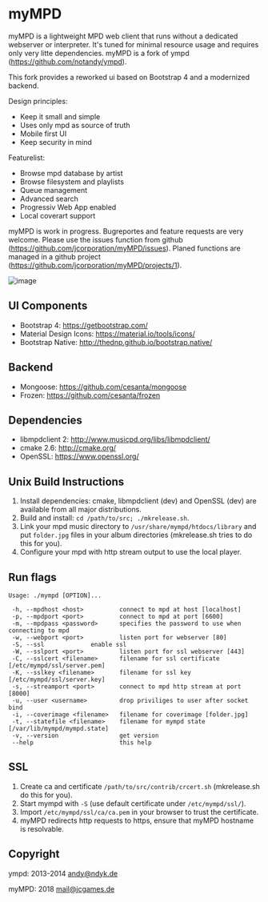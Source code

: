 myMPD
=====

myMPD is a lightweight MPD web client that runs without a dedicated webserver or interpreter. 
It's tuned for minimal resource usage and requires only very litte dependencies.
myMPD is a fork of ympd (https://github.com/notandy/ympd).

This fork provides a reworked ui based on Bootstrap 4 and a modernized backend.

Design principles:
 - Keep it small and simple
 - Uses only mpd as source of truth
 - Mobile first UI
 - Keep security in mind

Featurelist:
 - Browse mpd database by artist
 - Browse filesystem and playlists
 - Queue management
 - Advanced search
 - Progressiv Web App enabled
 - Local coverart support

myMPD is work in progress. Bugreportes and feature requests are very welcome. Please use the issues function from github (https://github.com/jcorporation/myMPD/issues).
Planed functions are managed in a github project (https://github.com/jcorporation/myMPD/projects/1).

![image](https://jcgames.de/stuff/myMPD/screenshots.gif)

UI Components
-------------
 - Bootstrap 4: https://getbootstrap.com/
 - Material Design Icons: https://material.io/tools/icons/
 - Bootstrap Native: http://thednp.github.io/bootstrap.native/

Backend
-------
 - Mongoose: https://github.com/cesanta/mongoose
 - Frozen: https://github.com/cesanta/frozen

Dependencies
------------
 - libmpdclient 2: http://www.musicpd.org/libs/libmpdclient/
 - cmake 2.6: http://cmake.org/
 - OpenSSL: https://www.openssl.org/

Unix Build Instructions
-----------------------

1. Install dependencies: cmake, libmpdclient (dev) and OpenSSL (dev) are available from all major distributions.
2. Build and install: ```cd /path/to/src; ./mkrelease.sh```.
3. Link your mpd music directory to ```/usr/share/mympd/htdocs/library``` and put ```folder.jpg``` files in your album directories (mkrelease.sh tries to do this for you).
4. Configure your mpd with http stream output to use the local player.

Run flags
---------
```
Usage: ./mympd [OPTION]...

 -h, --mpdhost <host>          connect to mpd at host [localhost]
 -p, --mpdport <port>          connect to mpd at port [6600]
 -m, --mpdpass <password>      specifies the password to use when connecting to mpd
 -w, --webport <port>          listen port for webserver [80]
 -S, --ssl		       enable ssl
 -W, --sslport <port>	       listen port for ssl webserver [443]
 -C, --sslcert <filename>      filename for ssl certificate [/etc/mympd/ssl/server.pem]
 -K, --sslkey <filename>       filename for ssl key [/etc/mympd/ssl/server.key]
 -s, --streamport <port>       connect to mpd http stream at port [8000]
 -u, --user <username>         drop priviliges to user after socket bind
 -i, --coverimage <filename>   filename for coverimage [folder.jpg]
 -t, --statefile <filename>    filename for mympd state [/var/lib/mympd/mympd.state]
 -v, --version                 get version
 --help                        this help
```

SSL
---

1. Create ca and certificate ```/path/to/src/contrib/crcert.sh``` (mkrelease.sh do this for you).
2. Start mympd with ```-S``` (use default certificate under ```/etc/mympd/ssl/```).
3. Import ```/etc/mympd/ssl/ca/ca.pem``` in your browser to trust the certificate.
4. myMPD redirects http requests to https, ensure that myMPD hostname is resolvable.

Copyright
---------
ympd: 2013-2014 <andy@ndyk.de>

myMPD: 2018 <mail@jcgames.de>
